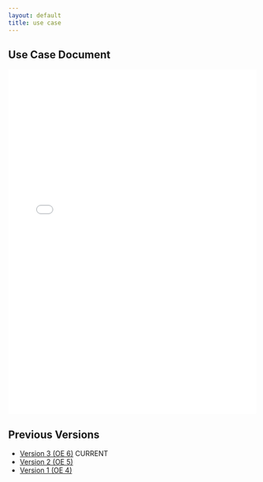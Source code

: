 ```yaml
---
layout: default
title: use case
---
```


## Use Case Document

<iframe src="files/UseCase_v3.pdf" style="width: 100%;height: 700px;border: none;"></iframe>

## Previous Versions

- [Version 3 (OE 6)](files/UseCase_v3.pdf) CURRENT
- [Version 2 (OE 5)](files/UseCase_v2.pdf)
- [Version 1 (OE 4)](files/UseCase_v1.pdf)
